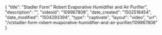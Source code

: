 {
    "title": "Stadler Form&trade; Robert Evaporative Humidifier and Air Purifier",
    "description": "",
    "videoid": "109967808",
    "date_created": "1502518454",
    "date_modified": "1504293394",
    "type": "captivate",
    "layout": "video",
    "url": "\/v\/stadler-form-robert-evaporative-humidifier-and-air-purifier\/109967808"
}